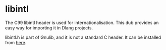 # libintl

The C99 libintl header is used for internationalisation. This dub provides an easy way for importing it in Dlang projects.

libintl.h is part of Gnulib, and it is not a standard C header. It can be installed from [here](https://www.gnu.org/software/gettext/).
